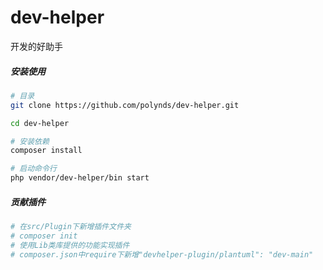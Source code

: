 # dev-helper
开发的好助手

##### 安装使用

```bash
# 目录
git clone https://github.com/polynds/dev-helper.git

cd dev-helper

# 安装依赖
composer install

# 启动命令行
php vendor/dev-helper/bin start
```

##### 贡献插件

```bash
# 在src/Plugin下新增插件文件夹
# composer init
# 使用Lib类库提供的功能实现插件
# composer.json中require下新增"devhelper-plugin/plantuml": "dev-main"
```
